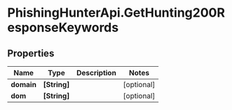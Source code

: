 # PhishingHunterApi.GetHunting200ResponseKeywords

## Properties

Name | Type | Description | Notes
------------ | ------------- | ------------- | -------------
**domain** | **[String]** |  | [optional] 
**dom** | **[String]** |  | [optional] 


